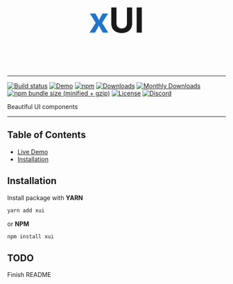 <p style="font-size: 5rem; font-weight: 700; text-align: center">
  <span style="color: #1f75cb">x</span>UI
</p>

---

[![Build status](https://circleci.com/gh/Rikarin/xui.svg?style=svg)](https://circleci.com/gh/Rikarin/xui)
[![Demo](https://img.shields.io/badge/demo-online-ed1c46.svg)](https://xuijs.org/)
[![npm](https://img.shields.io/npm/v/xui.svg?maxAge=2592000?style=plastic)](https://www.npmjs.com/package/xui)
[![Downloads](https://img.shields.io/npm/dt/xui.svg?maxAge=2592000?style=plastic)](https://www.npmjs.com/package/xui)
[![Monthly Downloads](https://img.shields.io/npm/dm/xui.svg)](https://www.npmjs.com/package/xui)
[![npm bundle size (minified + gzip)](https://img.shields.io/bundlephobia/minzip/xui.svg)](https://bundlephobia.com/result?p=xui)
[![License](https://img.shields.io/npm/l/express.svg?maxAge=2592000)](/LICENSE)
[![Discord](https://img.shields.io/discord/776258487307075594.svg?label=&logo=discord&logoColor=ffffff&color=7389D8&labelColor=6A7EC2)](https://discord.gg/aPkZsFcu)

Beautiful UI components

---

## Table of Contents

- [Live Demo](https://xuijs.org)
- [Installation](#installation)

<a name="installation"></a>

## Installation

Install package with **YARN**

```bash
yarn add xui
```

or **NPM**

```bash
npm install xui
```

## TODO

Finish README
